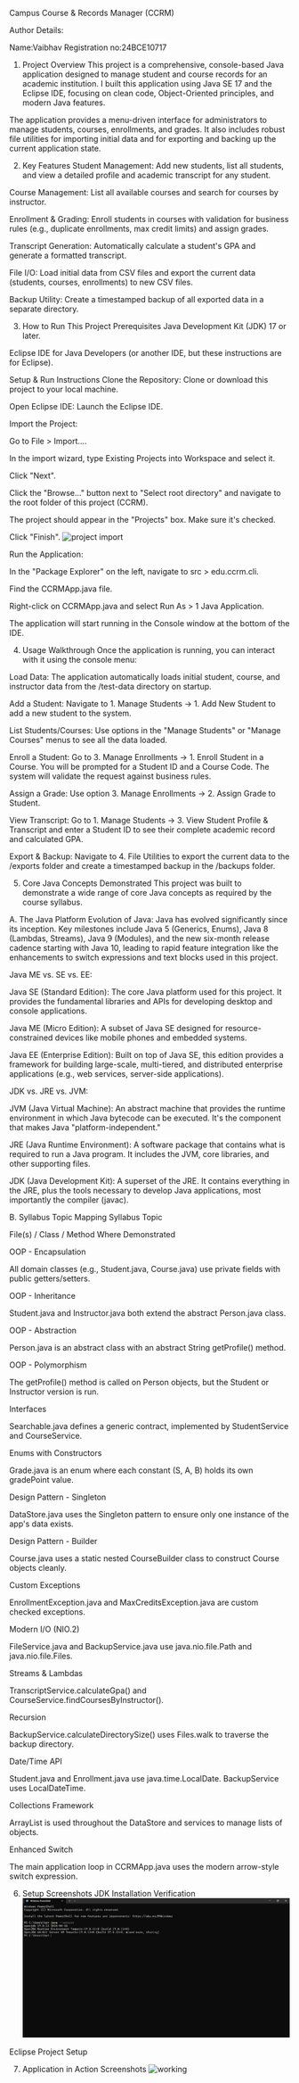 Campus Course & Records Manager (CCRM)

Author Details:

Name:Vaibhav
Registration no:24BCE10717

1. Project Overview
This project is a comprehensive, console-based Java application designed to manage student and course records for an academic institution. I built this application using Java SE 17 and the Eclipse IDE, focusing on clean code, Object-Oriented principles, and modern Java features.

The application provides a menu-driven interface for administrators to manage students, courses, enrollments, and grades. It also includes robust file utilities for importing initial data and for exporting and backing up the current application state.

2. Key Features
Student Management: Add new students, list all students, and view a detailed profile and academic transcript for any student.

Course Management: List all available courses and search for courses by instructor.

Enrollment & Grading: Enroll students in courses with validation for business rules (e.g., duplicate enrollments, max credit limits) and assign grades.

Transcript Generation: Automatically calculate a student's GPA and generate a formatted transcript.

File I/O: Load initial data from CSV files and export the current data (students, courses, enrollments) to new CSV files.

Backup Utility: Create a timestamped backup of all exported data in a separate directory.

3. How to Run This Project
Prerequisites
Java Development Kit (JDK) 17 or later.

Eclipse IDE for Java Developers (or another IDE, but these instructions are for Eclipse).

Setup & Run Instructions
Clone the Repository: Clone or download this project to your local machine.

Open Eclipse IDE: Launch the Eclipse IDE.

Import the Project:

Go to File > Import....

In the import wizard, type Existing Projects into Workspace and select it.

Click "Next".

Click the "Browse..." button next to "Select root directory" and navigate to the root folder of this project (CCRM).

The project should appear in the "Projects" box. Make sure it's checked.

Click "Finish".
![project import](./screenshots/jdk-verification.jpeg)

Run the Application:

In the "Package Explorer" on the left, navigate to src > edu.ccrm.cli.

Find the CCRMApp.java file.

Right-click on CCRMApp.java and select Run As > 1 Java Application.

The application will start running in the Console window at the bottom of the IDE.

4. Usage Walkthrough
Once the application is running, you can interact with it using the console menu:

Load Data: The application automatically loads initial student, course, and instructor data from the /test-data directory on startup.

Add a Student: Navigate to 1. Manage Students -> 1. Add New Student to add a new student to the system.

List Students/Courses: Use options in the "Manage Students" or "Manage Courses" menus to see all the data loaded.

Enroll a Student: Go to 3. Manage Enrollments -> 1. Enroll Student in a Course. You will be prompted for a Student ID and a Course Code. The system will validate the request against business rules.

Assign a Grade: Use option 3. Manage Enrollments -> 2. Assign Grade to Student.

View Transcript: Go to 1. Manage Students -> 3. View Student Profile & Transcript and enter a Student ID to see their complete academic record and calculated GPA.

Export & Backup: Navigate to 4. File Utilities to export the current data to the /exports folder and create a timestamped backup in the /backups folder.

5. Core Java Concepts Demonstrated
This project was built to demonstrate a wide range of core Java concepts as required by the course syllabus.

A. The Java Platform
Evolution of Java: Java has evolved significantly since its inception. Key milestones include Java 5 (Generics, Enums), Java 8 (Lambdas, Streams), Java 9 (Modules), and the new six-month release cadence starting with Java 10, leading to rapid feature integration like the enhancements to switch expressions and text blocks used in this project.

Java ME vs. SE vs. EE:

Java SE (Standard Edition): The core Java platform used for this project. It provides the fundamental libraries and APIs for developing desktop and console applications.

Java ME (Micro Edition): A subset of Java SE designed for resource-constrained devices like mobile phones and embedded systems.

Java EE (Enterprise Edition): Built on top of Java SE, this edition provides a framework for building large-scale, multi-tiered, and distributed enterprise applications (e.g., web services, server-side applications).

JDK vs. JRE vs. JVM:

JVM (Java Virtual Machine): An abstract machine that provides the runtime environment in which Java bytecode can be executed. It's the component that makes Java "platform-independent."

JRE (Java Runtime Environment): A software package that contains what is required to run a Java program. It includes the JVM, core libraries, and other supporting files.

JDK (Java Development Kit): A superset of the JRE. It contains everything in the JRE, plus the tools necessary to develop Java applications, most importantly the compiler (javac).

B. Syllabus Topic Mapping
Syllabus Topic

File(s) / Class / Method Where Demonstrated

OOP - Encapsulation

All domain classes (e.g., Student.java, Course.java) use private fields with public getters/setters.

OOP - Inheritance

Student.java and Instructor.java both extend the abstract Person.java class.

OOP - Abstraction

Person.java is an abstract class with an abstract String getProfile() method.

OOP - Polymorphism

The getProfile() method is called on Person objects, but the Student or Instructor version is run.

Interfaces

Searchable.java defines a generic contract, implemented by StudentService and CourseService.

Enums with Constructors

Grade.java is an enum where each constant (S, A, B) holds its own gradePoint value.

Design Pattern - Singleton

DataStore.java uses the Singleton pattern to ensure only one instance of the app's data exists.

Design Pattern - Builder

Course.java uses a static nested CourseBuilder class to construct Course objects cleanly.

Custom Exceptions

EnrollmentException.java and MaxCreditsException.java are custom checked exceptions.

Modern I/O (NIO.2)

FileService.java and BackupService.java use java.nio.file.Path and java.nio.file.Files.

Streams & Lambdas

TranscriptService.calculateGpa() and CourseService.findCoursesByInstructor().

Recursion

BackupService.calculateDirectorySize() uses Files.walk to traverse the backup directory.

Date/Time API

Student.java and Enrollment.java use java.time.LocalDate. BackupService uses LocalDateTime.

Collections Framework

ArrayList is used throughout the DataStore and services to manage lists of objects.

Enhanced Switch

The main application loop in CCRMApp.java uses the modern arrow-style switch expression.

6. Setup Screenshots
JDK Installation Verification
![working](https://github.com/Vaibhav07116/CCRM/blob/9374f6a52ccae4727cb73e094f41efea1806996d/screenshots/Java%20version.png)

Eclipse Project Setup


7. Application in Action Screenshots
![working]()
